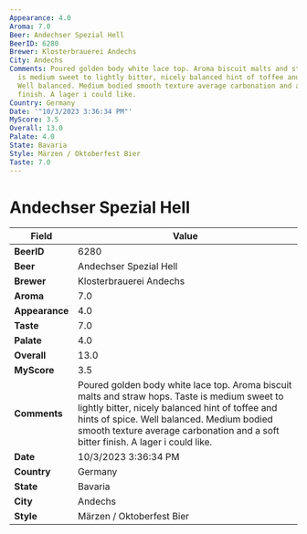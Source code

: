 ```yaml
---
Appearance: 4.0
Aroma: 7.0
Beer: Andechser Spezial Hell
BeerID: 6280
Brewer: Klosterbrauerei Andechs
City: Andechs
Comments: Poured golden body white lace top. Aroma biscuit malts and straw hops. Taste
  is medium sweet to lightly bitter, nicely balanced hint of toffee and hints of spice.
  Well balanced. Medium bodied smooth texture average carbonation and a soft bitter
  finish. A lager i could like.
Country: Germany
Date: '"10/3/2023 3:36:34 PM"'
MyScore: 3.5
Overall: 13.0
Palate: 4.0
State: Bavaria
Style: Märzen / Oktoberfest Bier
Taste: 7.0
---
```


# Andechser Spezial Hell

| Field         | Value |
|---------------|-------|
| **BeerID** | 6280 |
| **Beer** | Andechser Spezial Hell |
| **Brewer** | Klosterbrauerei Andechs |
| **Aroma** | 7.0 |
| **Appearance** | 4.0 |
| **Taste** | 7.0 |
| **Palate** | 4.0 |
| **Overall** | 13.0 |
| **MyScore** | 3.5 |
| **Comments** | Poured golden body white lace top. Aroma biscuit malts and straw hops. Taste is medium sweet to lightly bitter, nicely balanced hint of toffee and hints of spice. Well balanced. Medium bodied smooth texture average carbonation and a soft bitter finish. A lager i could like. |
| **Date** | 10/3/2023 3:36:34 PM |
| **Country** | Germany |
| **State** | Bavaria |
| **City** | Andechs |
| **Style** | Märzen / Oktoberfest Bier |

